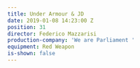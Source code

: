 ```yaml
---
title: Under Armour & JD
date: 2019-01-08 14:23:00 Z
position: 31
director: Federico Mazzarisi
production-company: 'We are Parliament '
equipment: Red Weapon
is-shown: false
---
```


